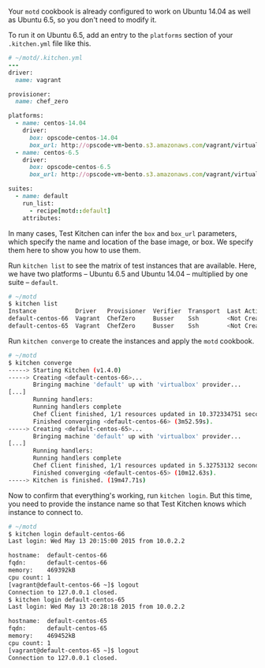 Your `motd` cookbook is already configured to work on Ubuntu 14.04 as well as Ubuntu 6.5, so you don't need to modify it.

To run it on Ubuntu 6.5, add an entry to the `platforms` section of your <code class="file-path">.kitchen.yml</code> file like this.

```ruby
# ~/motd/.kitchen.yml
---
driver:
  name: vagrant

provisioner:
  name: chef_zero

platforms:
  - name: centos-14.04
    driver:
      box: opscode-centos-14.04
      box_url: http://opscode-vm-bento.s3.amazonaws.com/vagrant/virtualbox/opscode_centos-14.04_chef-provisionerless.box
  - name: centos-6.5
    driver:
      box: opscode-centos-6.5
      box_url: http://opscode-vm-bento.s3.amazonaws.com/vagrant/virtualbox/opscode_centos-6.5_chef-provisionerless.box

suites:
  - name: default
    run_list:
      - recipe[motd::default]
    attributes:
```

In many cases, Test Kitchen can infer the `box` and `box_url` parameters, which specify the name and location of the base image, or box. We specify them here to show you how to use them.

Run `kitchen list` to see the matrix of test instances that are available. Here, we have two platforms &ndash; Ubuntu 6.5 and Ubuntu 14.04 &ndash; multiplied by one suite &ndash; `default`.

```bash
# ~/motd
$ kitchen list
Instance           Driver   Provisioner  Verifier  Transport  Last Action
default-centos-66  Vagrant  ChefZero     Busser    Ssh        <Not Created>
default-centos-65  Vagrant  ChefZero     Busser    Ssh        <Not Created>
```

Run `kitchen converge` to create the instances and apply the `motd` cookbook.

```bash
# ~/motd
$ kitchen converge
-----> Starting Kitchen (v1.4.0)
-----> Creating <default-centos-66>...
       Bringing machine 'default' up with 'virtualbox' provider...
[...]
       Running handlers:
       Running handlers complete
       Chef Client finished, 1/1 resources updated in 10.372334751 seconds
       Finished converging <default-centos-66> (3m52.59s).
-----> Creating <default-centos-65>...
       Bringing machine 'default' up with 'virtualbox' provider...
[...]
       Running handlers:
       Running handlers complete
       Chef Client finished, 1/1 resources updated in 5.32753132 seconds
       Finished converging <default-centos-65> (10m12.63s).
-----> Kitchen is finished. (19m47.71s)
```

Now to confirm that everything's working, run `kitchen login`. But this time, you need to provide the instance name so that Test Kitchen knows which instance to connect to.

```bash
# ~/motd
$ kitchen login default-centos-66
Last login: Wed May 13 20:15:00 2015 from 10.0.2.2

hostname:  default-centos-66
fqdn:      default-centos-66
memory:    469392kB
cpu count: 1
[vagrant@default-centos-66 ~]$ logout
Connection to 127.0.0.1 closed.
$ kitchen login default-centos-65
Last login: Wed May 13 20:28:18 2015 from 10.0.2.2

hostname:  default-centos-65
fqdn:      default-centos-65
memory:    469452kB
cpu count: 1
[vagrant@default-centos-65 ~]$ logout
Connection to 127.0.0.1 closed.
```
